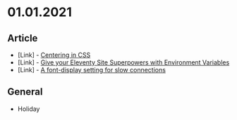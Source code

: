 # 01.01.2021

## Article

- \[Link\] - [Centering in CSS](https://css-tricks.com/centering-in-css/)
- \[Link\] - [Give your Eleventy Site Superpowers with Environment Variables](https://css-tricks.com/give-your-eleventy-site-superpowers-with-environment-variables/)
- \[Link\] - [A font-display setting for slow connections](https://css-tricks.com/a-font-display-setting-for-slow-connections/)

## General

- Holiday
